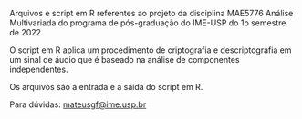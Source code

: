 Arquivos e script em R referentes ao projeto da disciplina MAE5776 Análise Multivariada do programa de pós-graduação do IME-USP do 1o semestre de 2022.

O script em R aplica um procedimento de criptografia e descriptografia em um sinal de áudio que é baseado na análise de componentes independentes. 

Os arquivos são a entrada e a saída do script em R.

Para dúvidas: mateusgf@ime.usp.br

